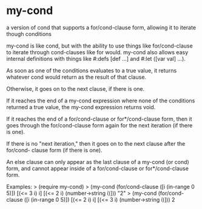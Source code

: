 my-cond
=======

a version of cond that supports a for/cond-clause form, allowing it to iterate though conditions

my-cond is like cond, but with the ability to use things like for/cond-clause to iterate through
cond-clauses like for would.
my-cond also allows easy internal definitions with things like #:defs [def ...] and
 #:let ([var val] ...).

As soon as one of the conditions evaluates to a true value, it returns whatever cond
would return as the result of that clause.

Otherwise, it goes on to the next clause, if there is one.

If it reaches the end of a my-cond expression where none of the conditions returned a
true value, the my-cond expression returns void.

If it reaches the end of a for/cond-clause or for*/cond-clause form, then it goes
through the for/cond-clause form again for the next iteration (if there is one).

If there is no "next iteration," then it goes on to the next clause after the for/cond-
clause form (if there is one).

An else clause can only appear as the last clause of a my-cond (or cond) form, and
cannot appear inside of a for/cond-clause or for*/cond-clause form.

Examples:
    > (require my-cond)
    > (my-cond (for/cond-clause ([i (in-range 0 5)])
                 [(<= 3 i) i]
                 [(<= 2 i) (number->string i)]))
    "2"
    > (my-cond (for/cond-clause ([i (in-range 0 5)])
                 [(<= 2 i) i]
                 [(<= 3 i) (number->string i)]))
    2

